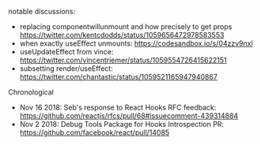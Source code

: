 notable discussions:

- replacing componentwillunmount and how precisely to get props https://twitter.com/kentcdodds/status/1059656472978583553
- when exactly useEffect unmounts: https://codesandbox.io/s/04zzv9nxl
- useUpdateEffect from vince: https://twitter.com/vincentriemer/status/1059554726415622151
- subsetting render/useEffect: https://twitter.com/chantastic/status/1059521165947940867

Chronological

- Nov 16 2018: Seb's response to React Hooks RFC feedback: https://github.com/reactjs/rfcs/pull/68#issuecomment-439314884
- Nov 2 2018: Debug Tools Package for Hooks Introspection PR: https://github.com/facebook/react/pull/14085
